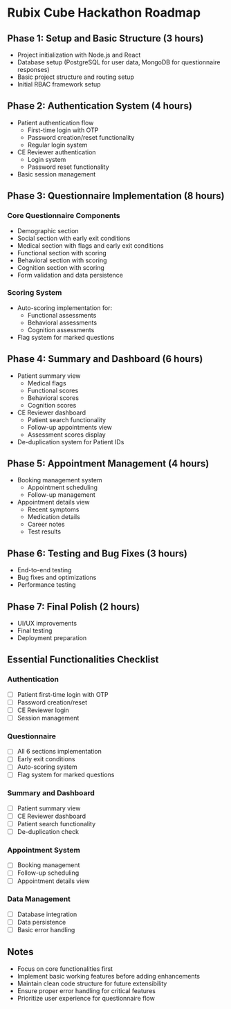 # Rubix Cube Hackathon Roadmap

## Phase 1: Setup and Basic Structure (3 hours)
- Project initialization with Node.js and React
- Database setup (PostgreSQL for user data, MongoDB for questionnaire responses)
- Basic project structure and routing setup
- Initial RBAC framework setup

## Phase 2: Authentication System (4 hours)
- Patient authentication flow
  - First-time login with OTP
  - Password creation/reset functionality
  - Regular login system
- CE Reviewer authentication
  - Login system
  - Password reset functionality
- Basic session management

## Phase 3: Questionnaire Implementation (8 hours)
### Core Questionnaire Components
- Demographic section
- Social section with early exit conditions
- Medical section with flags and early exit conditions
- Functional section with scoring
- Behavioral section with scoring
- Cognition section with scoring
- Form validation and data persistence

### Scoring System
- Auto-scoring implementation for:
  - Functional assessments
  - Behavioral assessments
  - Cognition assessments
- Flag system for marked questions

## Phase 4: Summary and Dashboard (6 hours)
- Patient summary view
  - Medical flags
  - Functional scores
  - Behavioral scores
  - Cognition scores
- CE Reviewer dashboard
  - Patient search functionality
  - Follow-up appointments view
  - Assessment scores display
- De-duplication system for Patient IDs

## Phase 5: Appointment Management (4 hours)
- Booking management system
  - Appointment scheduling
  - Follow-up management
- Appointment details view
  - Recent symptoms
  - Medication details
  - Career notes
  - Test results

## Phase 6: Testing and Bug Fixes (3 hours)
- End-to-end testing
- Bug fixes and optimizations
- Performance testing

## Phase 7: Final Polish (2 hours)
- UI/UX improvements
- Final testing
- Deployment preparation

## Essential Functionalities Checklist

### Authentication
- [ ] Patient first-time login with OTP
- [ ] Password creation/reset
- [ ] CE Reviewer login
- [ ] Session management

### Questionnaire
- [ ] All 6 sections implementation
- [ ] Early exit conditions
- [ ] Auto-scoring system
- [ ] Flag system for marked questions

### Summary and Dashboard
- [ ] Patient summary view
- [ ] CE Reviewer dashboard
- [ ] Patient search functionality
- [ ] De-duplication check

### Appointment System
- [ ] Booking management
- [ ] Follow-up scheduling
- [ ] Appointment details view

### Data Management
- [ ] Database integration
- [ ] Data persistence
- [ ] Basic error handling

## Notes
- Focus on core functionalities first
- Implement basic working features before adding enhancements
- Maintain clean code structure for future extensibility
- Ensure proper error handling for critical features
- Prioritize user experience for questionnaire flow
